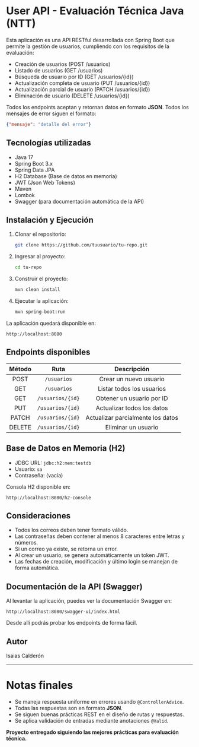 # User API - Evaluación Técnica Java (NTT)

Esta aplicación es una API RESTful desarrollada con Spring Boot que permite la gestión de usuarios, cumpliendo con los requisitos de la evaluación:

- Creación de usuarios (POST /usuarios)
- Listado de usuarios (GET /usuarios)
- Búsqueda de usuario por ID (GET /usuarios/{id})
- Actualización completa de usuario (PUT /usuarios/{id})
- Actualización parcial de usuario (PATCH /usuarios/{id})
- Eliminación de usuario (DELETE /usuarios/{id})

Todos los endpoints aceptan y retornan datos en formato **JSON**.
Todos los mensajes de error siguen el formato:

```json
{"mensaje": "detalle del error"}
```

## Tecnologías utilizadas

- Java 17
- Spring Boot 3.x
- Spring Data JPA
- H2 Database (Base de datos en memoria)
- JWT (Json Web Tokens)
- Maven
- Lombok
- Swagger (para documentación automática de la API)

## Instalación y Ejecución

1. Clonar el repositorio:
   ```bash
   git clone https://github.com/tuusuario/tu-repo.git
   ```
2. Ingresar al proyecto:
   ```bash
   cd tu-repo
   ```
3. Construir el proyecto:
   ```bash
   mvn clean install
   ```
4. Ejecutar la aplicación:
   ```bash
   mvn spring-boot:run
   ```

La aplicación quedará disponible en:

```
http://localhost:8080
```

## Endpoints disponibles

| Método | Ruta               | Descripción                         |
|:-------:|:------------------:|:---------------------------------:|
| POST    | `/usuarios`         | Crear un nuevo usuario            |
| GET     | `/usuarios`         | Listar todos los usuarios         |
| GET     | `/usuarios/{id}`    | Obtener un usuario por ID         |
| PUT     | `/usuarios/{id}`    | Actualizar todos los datos        |
| PATCH   | `/usuarios/{id}`    | Actualizar parcialmente los datos |
| DELETE  | `/usuarios/{id}`    | Eliminar un usuario               |

## Base de Datos en Memoria (H2)

- JDBC URL: `jdbc:h2:mem:testdb`
- Usuario: `sa`
- Contraseña: (vacía)

Consola H2 disponible en:
```
http://localhost:8080/h2-console
```

## Consideraciones

- Todos los correos deben tener formato válido.
- Las contraseñas deben contener al menos 8 caracteres entre letras y números.
- Si un correo ya existe, se retorna un error.
- Al crear un usuario, se genera automáticamente un token JWT.
- Las fechas de creación, modificación y último login se manejan de forma automática.


## Documentación de la API (Swagger)

Al levantar la aplicación, puedes ver la documentación Swagger en:

```
http://localhost:8080/swagger-ui/index.html
```

Desde allí podrás probar los endpoints de forma fácil.

## Autor

Isaias Calderón

---

# Notas finales

- Se maneja respuesta uniforme en errores usando `@ControllerAdvice`.
- Todas las respuestas son en formato **JSON**.
- Se siguen buenas prácticas REST en el diseño de rutas y respuestas.
- Se aplica validación de entradas mediante anotaciones `@Valid`.

**Proyecto entregado siguiendo las mejores prácticas para evaluación técnica.**


